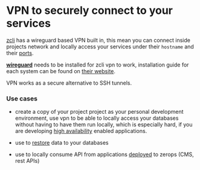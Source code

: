 # VPN to securely connect to your services

[zcli](/documentation/cli/installation-authorization.html) has a wireguard based VPN built in, this mean you can connect inside projects network and locally access your services under their `hostname` and their [ports](/documentation/routing/routing-between-project-services.html).

[**wireguard**](https://www.wireguard.com/) needs to be installed for zcli vpn to work, installation guide for each system can be found on [their website](https://www.wireguard.com/install/).

VPN works as a secure alternative to SSH tunnels.

### Use cases

- create a copy of your project project as your personal development environment, use vpn to be able to locally access your databases without having to have them run locally, which is especially hard, if you are developing [high availability](/documentation/ha/why-should-i-want-high-availability.html) enabled applications.

- use to [restore](/documentation/backup-restore/backup-restore-databases.html) data to your databases

- use to locally consume API from applications [deployed](/documentation/build/how-zerops-build-works.html) to zerops (CMS, rest APIs)
